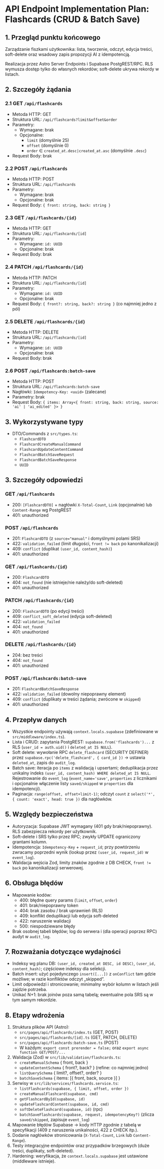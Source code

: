 # API Endpoint Implementation Plan: Flashcards (CRUD & Batch Save)

## 1. Przegląd punktu końcowego

Zarządzanie fiszkami użytkownika: lista, tworzenie, odczyt, edycja treści, soft-delete oraz wsadowy zapis propozycji AI z idempotencją.

Realizacja przez Astro Server Endpoints i Supabase PostgREST/RPC. RLS wymusza dostęp tylko do własnych rekordów; soft-delete ukrywa rekordy w listach.

## 2. Szczegóły żądania

### 2.1 GET `/api/flashcards`

- Metoda HTTP: GET
- Struktura URL: `/api/flashcards?limit&offset&order`
- Parametry:
  - Wymagane: brak
  - Opcjonalne:
    - `limit` (domyślnie 25)
    - `offset` (domyślnie 0)
    - `order` ∈ `created_at.desc|created_at.asc` (domyślnie `.desc`)
- Request Body: brak

### 2.2 POST `/api/flashcards`

- Metoda HTTP: POST
- Struktura URL: `/api/flashcards`
- Parametry:
  - Wymagane: brak
  - Opcjonalne: brak
- Request Body: `{ front: string, back: string }`

### 2.3 GET `/api/flashcards/{id}`

- Metoda HTTP: GET
- Struktura URL: `/api/flashcards/[id]`
- Parametry:
  - Wymagane: `id: UUID`
  - Opcjonalne: brak
- Request Body: brak

### 2.4 PATCH `/api/flashcards/{id}`

- Metoda HTTP: PATCH
- Struktura URL: `/api/flashcards/[id]`
- Parametry:
  - Wymagane: `id: UUID`
  - Opcjonalne: brak
- Request Body: `{ front?: string, back?: string }` (co najmniej jedno z pól)

### 2.5 DELETE `/api/flashcards/{id}`

- Metoda HTTP: DELETE
- Struktura URL: `/api/flashcards/[id]`
- Parametry:
  - Wymagane: `id: UUID`
  - Opcjonalne: brak
- Request Body: brak

### 2.6 POST `/api/flashcards:batch-save`

- Metoda HTTP: POST
- Struktura URL: `/api/flashcards:batch-save`
- Nagłówki: `Idempotency-Key: <uuid>` (zalecane)
- Parametry: brak
- Request Body: `{ items: Array<{ front: string, back: string, source: 'ai' | 'ai_edited' }> }`

## 3. Wykorzystywane typy

- DTO/Commands z `src/types.ts`:
  - `FlashcardDTO`
  - `FlashcardCreateManualCommand`
  - `FlashcardUpdateContentCommand`
  - `FlashcardBatchSaveRequest`
  - `FlashcardBatchSaveResponse`
  - `UUID`

## 3. Szczegóły odpowiedzi

### GET `/api/flashcards`

- 200: `[FlashcardDTO]` + nagłówki `X-Total-Count`, `Link` (opcjonalnie) lub `Content-Range` wg PostgREST
- 401: unauthorized

### POST `/api/flashcards`

- 201: `FlashcardDTO` (z `source="manual"` i domyślnymi polami SRS)
- 422: `validation_failed` (limit długości, `front != back` po kanonikalizacji)
- 409: `conflict` (duplikat `(user_id, content_hash)`)
- 401: unauthorized

### GET `/api/flashcards/{id}`

- 200: `FlashcardDTO`
- 404: `not_found` (nie istnieje/nie należy/do soft-deleted)
- 401: unauthorized

### PATCH `/api/flashcards/{id}`

- 200: `FlashcardDTO` (po edycji treści)
- 409: `conflict_soft_deleted` (edycja soft-deleted)
- 422: `validation_failed`
- 404: `not_found`
- 401: unauthorized

### DELETE `/api/flashcards/{id}`

- 204: bez treści
- 404: `not_found`
- 401: unauthorized

### POST `/api/flashcards:batch-save`

- 201: `FlashcardBatchSaveResponse`
- 422: `validation_failed` (dowolny niepoprawny element)
- 409: `conflict` (duplikaty w treści żądania; zwrócone w `skipped`)
- 401: unauthorized

## 4. Przepływ danych

- Wszystkie endpointy używają `context.locals.supabase` (zdefiniowane w `src/middleware/index.ts`).
- Lista i CRUD: zapytania PostgREST: `supabase.from('flashcards')...` z RLS (`user_id = auth.uid()` i `deleted_at IS NULL`).
- Soft delete: wywołanie RPC `delete_flashcard` (SECURITY DEFINER) przez `supabase.rpc('delete_flashcard', { card_id })` → ustawia `deleted_at`, zapis do `audit_log`.
- Batch save: iteracja po `items` z walidacją i upsertami; deduplikacja przez unikalny indeks `(user_id, content_hash) WHERE deleted_at IS NULL`. Rejestrowanie do `event_log` (`event_name='save'`, `properties` z licznikami i opcjonalnie włączenie listy `saved/skipped` w `properties` dla idempotencji).
- Paginacja: `range(offset, offset+limit-1)`; odczyt `count` z `select('*', { count: 'exact', head: true })` dla nagłówków.

## 5. Względy bezpieczeństwa

- Autoryzacja: Supabase JWT wymagany (401 gdy brak/niepoprawny). RLS zabezpiecza rekordy per użytkownik.
- Soft-delete i SRS tylko przez RPC; zwykły UPDATE ograniczony grantami kolumn.
- Idempotencja: `Idempotency-Key` + `request_id`; przy powtórzeniu zwracamy poprzedni wynik (lookup przez `(user_id, request_id)` w `event_log`).
- Walidacja wejścia Zod, limity znaków zgodnie z DB CHECK, `front != back` po kanonikalizacji serwerowej.

## 6. Obsługa błędów

- Mapowanie kodów:
  - 400: błędne query params (`limit`, `offset`, `order`)
  - 401: brak/niepoprawny token
  - 404: brak zasobu / brak uprawnień (RLS)
  - 409: konflikt deduplikacji lub edycja soft-deleted
  - 422: naruszenie walidacji
  - 500: niespodziewane błędy
- Brak osobnej tabeli błędów; log do serwera i (dla operacji poprzez RPC) audyt w `audit_log`.

## 7. Rozważania dotyczące wydajności

- Indeksy wg planu DB: `(user_id, created_at DESC, id DESC)`, `(user_id, content_hash)`; częściowe indeksy dla selekcji.
- Batch insert: użyć pojedynczego `insert([...])` z `onConflict` tam gdzie możliwe; w razie konfliktów odczyt „skipped”.
- Limit odpowiedzi i stronicowanie; minimalny wybór kolumn w listach jeśli zajdzie potrzeba.
- Unikać N+1: brak joinów poza samą tabelą; ewentualne pola SRS są w tym samym rekordzie.

## 8. Etapy wdrożenia

1. Struktura plików API (Astro):
   - `src/pages/api/flashcards/index.ts` (GET, POST)
   - `src/pages/api/flashcards/[id].ts` (GET, PATCH, DELETE)
   - `src/pages/api/flashcards:batch-save.ts` (POST)
   - W każdym: `export const prerender = false;` oraz `export async function GET/POST/...`
2. Walidacja (Zod) w `src/lib/validation/flashcards.ts`:
   - `createManualSchema` { front, back }
   - `updateContentSchema` { front?, back? } (refine: co najmniej jedno)
   - `listQuerySchema` { limit?, offset?, order? }
   - `batchSaveSchema` { items: [{ front, back, source }] }
3. Serwisy w `src/lib/services/flashcards.service.ts`:
   - `listFlashcards(supabase, { limit, offset, order })`
   - `createManualFlashcard(supabase, cmd)`
   - `getFlashcardById(supabase, id)`
   - `updateFlashcardContent(supabase, id, cmd)`
   - `softDeleteFlashcard(supabase, id)` (rpc)
   - `batchSaveFlashcards(supabase, request, idempotencyKey?)` (zlicza `saved/skipped`, zapisuje `event_log`)
4. Mapowanie błędów Supabase → kody HTTP zgodnie z tabelą w specyfikacji (409 z naruszenia unikalności, 422 z CHECK itp.).
5. Dodanie nagłówków stronicowania (`X-Total-Count`, `Link` lub `Content-Range`).
6. Testy integracyjne endpointów oraz przypadków brzegowych (duże treści, duplikaty, soft-deleted).
7. Hardening: weryfikacja, że `context.locals.supabase` jest ustawione (middleware istnieje).
